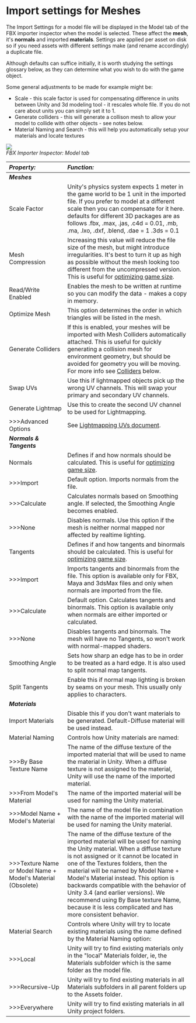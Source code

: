 Import settings for Meshes
==========================


The <span class=keyword>Import Settings</span> for a model file will be displayed in the <span class=inspector>Model</span> tab of the FBX importer inspector when the model is selected. These affect the __mesh__, it's __normals__ and imported __materials__. Settings are applied per asset on disk so if you need assets with different settings make (and rename accordingly) a duplicate file.

Although defaults can suffice initially, it is worth studying the settings glossary below, as they can determine what you wish to do with the game object.

Some general adjustments to be made for example might be:

* Scale - this scale factor is used for compensating difference in units between Unity and 3d modeling tool - it rescales whole file. If you do not care about units you can simply set it to 1.
* Generate colliders - this will generate a collison mesh to allow your model to collide with other objects - see notes below.
* Material Naming and Search - this will help you automatically setup your materials and locate textures


![](http://docwiki.hq.unity3d.com/uploads/Main/MecanimImporterModelTab.png)  
_FBX Importer Inspector: Model tab_


|**_Property:_** |**_Function:_** |
|:---|:---|
|___Meshes___ |
|<span class=component>Scale Factor</span> |Unity's physics system expects 1 meter in the game world to be 1 unit in the imported file. If you prefer to model at a different scale then you can compensate for it here. defaults for different 3D packages are as follows .fbx, .max, .jas, .c4d = 0.01, .mb, .ma, .lxo, .dxf, .blend, .dae = 1 .3ds = 0.1|
|<span class=component>Mesh Compression</span> |Increasing this value will reduce the file size of the mesh, but might introduce irregularities.  It's best to turn it up as high as possible without the mesh looking too different from the uncompressed version. This is useful for [optimizing game size](ReducingFilesize.md). |
|<span class=component>Read/Write Enabled</span>|Enables the mesh to be written at runtime so you can modify the data - makes a copy in memory.|
|<span class=component>Optimize Mesh</span>|This option determines the order in which triangles will be listed in the mesh.|
|<span class=component>Generate Colliders</span> |If this is enabled, your meshes will be imported with Mesh Colliders automatically attached. This is useful for quickly generating a collision mesh for environment geometry, but should be avoided for geometry you will be moving. For more info see [Colliders](#colliders) below. |
|<span class=component>Swap UVs</span> |Use this if lightmapped objects pick up the wrong UV channels. This will swap your primary and secondary UV channels.|
|<span class=component>Generate Lightmap</span> |Use this to create the second UV channel to be used for Lightmapping.|
|>>><span class=component>Advanced Options</span> |See [Lightmapping UVs document](Main.LightmappingUV.md).|
|___Normals & Tangents___ |
|<span class=component>Normals</span> |Defines if and how normals should be calculated. This is useful for [optimizing game size](ReducingFilesize.md). |
|>>><span class=component>Import</span> |Default option. Imports normals from the file. |
|>>><span class=component>Calculate</span> |Calculates normals based on <span class=component>Smoothing angle</span>. If selected, the <span class=component>Smoothing Angle</span> becomes enabled. |
|>>><span class=component>None</span> |Disables normals. Use this option if the mesh is neither normal mapped nor affected by realtime lighting. |
|<span class=component>Tangents</span> |Defines if and how tangents and binormals should be calculated. This is useful for [optimizing game size](ReducingFilesize.md). |
|>>><span class=component>Import</span> |Imports tangents and binormals from the file. This option is available only for FBX, Maya and 3dsMax files and only when normals are imported from the file. |
|>>><span class=component>Calculate</span> |Default option. Calculates tangents and binormals. This option is available only when normals are either imported or calculated.  |
|>>><span class=component>None</span> |Disables tangents and binormals. The mesh will have no Tangents, so won't work with normal-mapped shaders. |
|<span class=component>Smoothing Angle</span> |Sets how sharp an edge has to be in order to be treated as a hard edge. It is also used to split normal map tangents. |
|<span class=component>Split Tangents</span> |Enable this if normal map lighting is broken by seams on your mesh. This usually only applies to characters. |
|___Materials___ |
|<span class=component>Import Materials</span> |Disable this if you don't want materials to be generated. Default-Diffuse material will be used instead. |
|<span class=component>Material Naming</span> |Controls how Unity materials are named: |
|>>><span class=component>By Base Texture Name</span> |The name of the diffuse texture of the imported material that will be used to name the material in Unity. When a diffuse texture is not assigned to the material, Unity will use the name of the imported material. |
|>>><span class=component>From Model's Material</span> |The name of the imported material will be used for naming the Unity material. |
|>>><span class=component>Model Name + Model's Material</span> |The name of the model file in combination with the name of the imported material will be used for naming the Unity material. |
|>>><span class=component>Texture Name or Model Name + Model's Material (Obsolete)</span> |The name of the diffuse texture of the imported material will be used for naming the Unity material. When a diffuse texture is not assigned or it cannot be located in one of the Textures folders, then the material will be named by Model Name + Model's Material instead. This option is backwards compatible with the behavior of Unity 3.4 (and earlier versions). We recommend using <span class=component>By Base texture Name</span>, because it is less complicated and has more consistent behavior. |
|<span class=component>Material Search</span> |Controls where Unity will try to locate existing materials using the name defined by the <span class=component>Material Naming</span> option: |
|>>><span class=component>Local</span> |Unity will try to find existing materials only in the "local" Materials folder, ie, the Materials subfolder which is the same folder as the model file. |
|>>><span class=component>Recursive-Up</span> |Unity will try to find existing materials in all Materials subfolders in all parent folders up to the Assets folder. |
|>>><span class=component>Everywhere</span> |Unity will try to find existing materials in all Unity project folders. |

